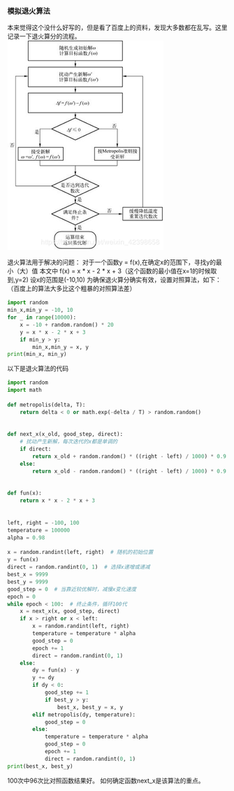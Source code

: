 ### 模拟退火算法  
本来觉得这个没什么好写的，但是看了百度上的资料，发现大多数都在乱写。这里记录一下退火算分的流程。
![流程图](../img/sa_flow.png)

退火算法用于解决的问题：
对于一个函数y = f(x),在确定x的范围下，寻找y的最小（大）值
本文中 f(x) = x * x - 2 * x + 3（这个函数的最小值在x=1的时候取到,y=2)
设x的范围是(-10,10)
为确保退火算分确实有效，设置对照算法，如下：（百度上的算法大多比这个粗暴的对照算法差）
```python
import random
min_x,min_y = -10, 10
for _ in range(10000):
    x = -10 + random.random() * 20
    y = x * x - 2 * x + 3
    if min_y > y:
        min_x,min_y = x, y
print(min_x, min_y)
```
以下是退火算法的代码
```python
import random
import math

def metropolis(delta, T):
    return delta < 0 or math.exp(-delta / T) > random.random()


def next_x(x_old, good_step, direct):
    # 扰动产生新解，每次迭代的x都是单调的
    if direct:
        return x_old + random.random() * ((right - left) / 1000) * 0.9 ** min(10, good_step)
    else:
        return x_old - random.random() * ((right - left) / 1000) * 0.9 ** min(10, good_step)


def fun(x):
    return x * x - 2 * x + 3


left, right = -100, 100
temperature = 100000
alpha = 0.98

x = random.randint(left, right)  # 随机的初始位置
y = fun(x)
direct = random.randint(0, 1)  # 选择x递增或递减
best_x = 9999
best_y = 9999
good_step = 0  # 当靠近较优解时，减慢x变化速度
epoch = 0
while epoch < 100:  # 终止条件，循环100代
    x = next_x(x, good_step, direct)
    if x > right or x < left:
        x = random.randint(left, right)
        temperature = temperature * alpha
        good_step = 0
        epoch += 1
        direct = random.randint(0, 1)
    else:
        dy = fun(x) - y
        y += dy
        if dy < 0:
            good_step += 1
            if best_y > y:
                best_x, best_y = x, y
        elif metropolis(dy, temperature):
            good_step = 0
        else:
            temperature = temperature * alpha
            good_step = 0
            epoch += 1
            direct = random.randint(0, 1)
print(best_x, best_y)
```
100次中96次比对照函数结果好。
如何确定函数next_x是该算法的重点。